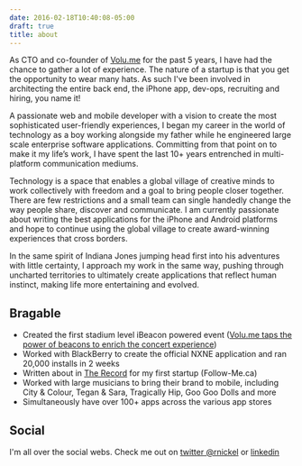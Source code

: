 ```yaml
---
date: 2016-02-18T10:40:08-05:00
draft: true
title: about
---
```


As CTO and co-founder of [Volu.me](http://Volu.me) for the past 5 years, I have had the chance to gather a lot of experience. The nature of a startup is that you get the opportunity to wear many hats. As such I've been involved in architecting the entire back end, the iPhone app, dev-ops, recruiting and hiring, you name it!

A passionate web and mobile developer with a vision to create the most sophisticated user-friendly experiences, I began my career in the world of technology as a boy working alongside my father while he engineered large scale enterprise software applications. Committing from that point on to make it my life’s work, I have spent the last 10+ years entrenched in multi-platform communication mediums.

Technology is a space that enables a global village of creative minds to work collectively with freedom and a goal to bring people closer together. There are few restrictions and a small team can single handedly change the way people share, discover and communicate. I am currently passionate about writing the best applications for the iPhone and Android platforms and hope to continue using the global village to create award-winning experiences that cross borders.

In the same spirit of Indiana Jones jumping head first into his adventures with little certainty, I approach my work in the same way, pushing through uncharted territories to ultimately create applications that reflect human instinct, making life more entertaining and evolved.

## Bragable

 - Created the first stadium level iBeacon powered event ([Volu.me taps the power of beacons to enrich the concert experience](https://www.washingtonpost.com/news/innovations/wp/2014/05/29/volu-me-taps-the-power-of-beacons-to-enrich-the-concert-experience/))
 - Worked with BlackBerry to create the official NXNE application and ran 20,000 installs in 2 weeks
 - Written about in [The Record](http://www.therecord.com/waterlooregion/) for my first startup (Follow-Me.ca)
 - Worked with large musicians to bring their brand to mobile, including City & Colour, Tegan & Sara, Tragically Hip, Goo Goo Dolls and more
 - Simultaneously have over 100+ apps across the various app stores


 ## Social

 I'm all over the social webs. Check me out on [twitter @rnickel](http://twitter.com/rnickel) or [linkedin](https://ca.linkedin.com/in/rnickel)